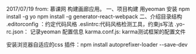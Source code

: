 2017/07/19
from: 慕课网 构建画廊应用。
一、项目构建
  用yeoman 
    安装
    npm install -g yo
    npm install -g generator-react-webpack
二、介绍目录结构
.editorconfig ：约定代码风格
.eslintrc:代码风格检测工具，约束js写法
.yo-rc.json： 记录yeoman 配置信息
karma.conf.js:  karma测试框架的配置文件


安装浏览器自适应的css 插件：npm install autoprefixer-loader --save-dev


